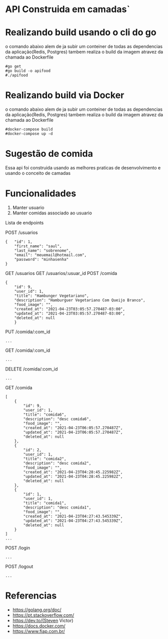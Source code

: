 # API Construida em camadas`

# Realizando build usando o cli do go
o comando abaixo alem de ja subir um conteiner de todas as dependencias da aplicação(Redis, Postgres) tambem realiza o build da imagem atravez da chamada ao Dockerfile

    #go get
	#go build -o apifood
    #./apifood


# Realizando build via Docker
o comando abaixo alem de ja subir um conteiner de todas as dependencias da aplicação(Redis, Postgres) tambem realiza o build da imagem atravez da chamada ao Dockerfile

	#docker-compose build
    #docker-compose up -d

# Sugestão de comida

Essa api foi construida usando as melhores praticas de desenvolvimento e usando o conceito de camadas


# Funcionalidades

 1. Manter usuario
 2. Manter comidas associado ao usuario


Lista de endpoints

POST   /usuarios

    {	"id": 1,
    	"first_name": "saul",
    	"last_name": "sobrenome",
    	"email": "meuemail@hotmail.com",
    	"password": "minhasenha"
    }

GET    /usuarios
GET    /usuarios/:usuar_id
POST   /comida

    {
        "id": 9,
        "user_id": 1,
        "title": "Hambunger Vegetariano",
        "description": "Hamburguer Vegetariano Com Queijo Branco",
        "food_image": "",
        "created_at": "2021-04-23T03:05:57.270487-03:00",
        "updated_at": "2021-04-23T03:05:57.270487-03:00",
        "deleted_at": null
        }


PUT    /comida/:com_id

    ...

GET    /comida/:com_id

    ...

DELETE /comida/:com_id

    ...

GET    /comida

    [
        {
            "id": 9,
            "user_id": 1,
            "title": "comida6",
            "description": "desc comida6",
            "food_image": "",
            "created_at": "2021-04-23T06:05:57.270487Z",
            "updated_at": "2021-04-23T06:05:57.270487Z",
            "deleted_at": null
        },
        {
            "id": 2,
            "user_id": 1,
            "title": "comida2",
            "description": "desc comida2",
            "food_image": "",
            "created_at": "2021-04-23T04:28:45.225982Z",
            "updated_at": "2021-04-23T04:28:45.225982Z",
            "deleted_at": null
        },
        {
            "id": 1,
            "user_id": 1,
            "title": "comida1",
            "description": "desc comida1",
            "food_image": "",
            "created_at": "2021-04-23T04:27:43.545339Z",
            "updated_at": "2021-04-23T04:27:43.545339Z",
            "deleted_at": null
        }
    ]
    ...

POST   /login

    ...

POST   /logout

    ...

# Referencias

* https://golang.org/doc/
* https://pt.stackoverflow.com/
* https://dev.to/(Steven Victor)
* https://docs.docker.com/
* https://www.fiap.com.br/
